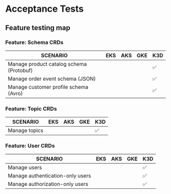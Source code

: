 # Acceptance Tests

## Feature testing map
<!-- insert snippet -->
### Feature: Schema CRDs

|                 SCENARIO                 | EKS | AKS | GKE | K3D |
|------------------------------------------|-----|-----|-----|-----|
| Manage product catalog schema (Protobuf) |     |     |     | ✅  |
| Manage order event schema (JSON)         |     |     |     | ✅  |
| Manage customer profile schema (Avro)    |     |     |     | ✅  |


### Feature: Topic CRDs

|   SCENARIO    | EKS | AKS | GKE | K3D |
|---------------|-----|-----|-----|-----|
| Manage topics |     |     |     | ✅  |


### Feature: User CRDs

|             SCENARIO             | EKS | AKS | GKE | K3D |
|----------------------------------|-----|-----|-----|-----|
| Manage users                     |     |     |     | ✅  |
| Manage authentication-only users |     |     |     | ✅  |
| Manage authorization-only users  |     |     |     | ✅  |

